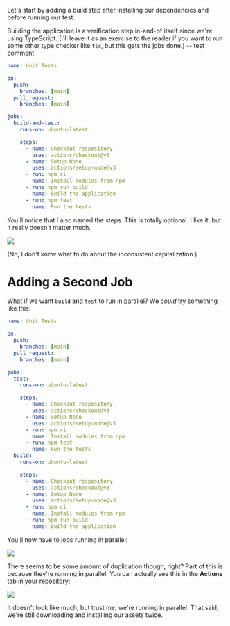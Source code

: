 Let's start by adding a build step after installing our dependencies and before running our test.

Building the application is a verification step in-and-of itself since we're using TypeScript. (I'll leave it as an exercise to the reader if you want to run some other type checker like `tsc`, but this gets the jobs done.)
 -- test comment
```yml
name: Unit Tests

on:
  push:
    branches: [main]
  pull_request:
    branches: [main]

jobs:
  build-and-test:
    runs-on: ubuntu-latest

    steps:
      - name: Checkout respository
        uses: actions/checkout@v3
      - name: Setup Node
        uses: actions/setup-node@v3
      - run: npm ci
        name: Install modules from npm
      - run: npm run build
        name: Build the application
      - run: npm test
        name: Run the tests
```

You'll notice that I also named the steps. This is totally optional. I like it, but it really doesn't matter much.

![](../assets/build-and-test-with-names.png)

(No, I don't know what to do about the inconsistent capitalization.)

# Adding a Second Job

What if we want `build` and `test` to run in parallel? We _could_ try something like this:

```yml
name: Unit Tests

on:
  push:
    branches: [main]
  pull_request:
    branches: [main]

jobs:
  test:
    runs-on: ubuntu-latest

    steps:
      - name: Checkout respository
        uses: actions/checkout@v3
      - name: Setup Node
        uses: actions/setup-node@v3
      - run: npm ci
        name: Install modules from npm
      - run: npm test
        name: Run the tests
  build:
    runs-on: ubuntu-latest

    steps:
      - name: Checkout respository
        uses: actions/checkout@v3
      - name: Setup Node
        uses: actions/setup-node@v3
      - run: npm ci
        name: Install modules from npm
      - run: npm run build
        name: Build the application
```

You'll now have to jobs running in parallel:

![](../assets/test-and-build-actions.png)

There seems to be some amount of duplication though, right? Part of this is because they're running in parallel. You can actually see this in the **Actions** tab in your repository:

![](../assets/parallel-jobs.png)

It doesn't look like much, but trust me, we're running in parallel. That said, we're still downloading and installing our assets twice.

